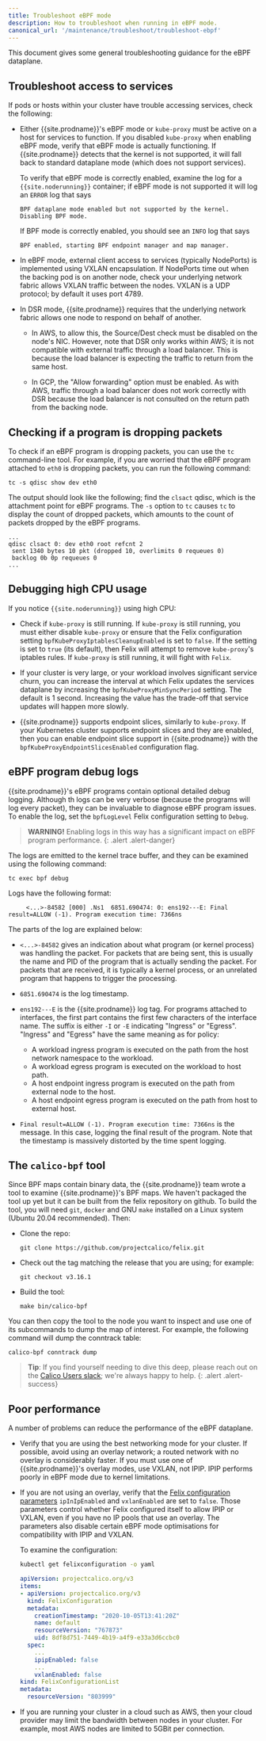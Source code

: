 ```yaml
---
title: Troubleshoot eBPF mode
description: How to troubleshoot when running in eBPF mode. 
canonical_url: '/maintenance/troubleshoot/troubleshoot-ebpf'
---
```


This document gives some general troubleshooting guidance for the eBPF dataplane.

## Troubleshoot access to services

If pods or hosts within your cluster have trouble accessing services, check the following:

* Either {{site.prodname}}'s eBPF mode or `kube-proxy` must be active on a host for services to function.  If you
  disabled `kube-proxy` when enabling  eBPF mode, verify that eBPF mode is actually functioning.  If {{site.prodname}}
  detects that the kernel is not supported, it will fall back to standard dataplane mode (which does not support 
  services).
  
  To verify that eBPF mode is correctly enabled, examine the log for a `{{site.noderunning}}` container; if
  eBPF mode is not supported it will log an `ERROR` log that says 
  
      BPF dataplane mode enabled but not supported by the kernel.  Disabling BPF mode.
      
  If BPF mode is correctly enabled, you should see an `INFO` log that says
  
      BPF enabled, starting BPF endpoint manager and map manager.
      
* In eBPF mode, external client access to services (typically NodePorts) is implemented using VXLAN encapsulation.
  If NodePorts time out when the backing pod is on another node, check your underlying network fabric allows
  VXLAN traffic between the nodes.  VXLAN is a UDP protocol; by default it uses port 4789.
  
* In DSR mode, {{site.prodname}} requires that the underlying network fabric allows one node to respond on behalf of
  another.
  
    * In AWS, to allow this, the Source/Dest check must be disabled on the node's NIC.  However, note that DSR only
      works within AWS; it is not compatible with external traffic through a load balancer.  This is because the load 
      balancer is expecting the traffic to return from the same host.
    
    * In GCP, the "Allow forwarding" option must be enabled. As with AWS, traffic through a load balancer does not
      work correctly with DSR because the load balancer is not consulted on the return path from the backing node.
      
## Checking if a program is dropping packets

To check if an eBPF program is dropping packets, you can use the `tc` command-line tool.  For example, if you
are worried that the eBPF program attached to `eth0` is dropping packets, you can run the following command:

```
tc -s qdisc show dev eth0
``` 
The output should look like the following; find the `clsact` qdisc, which is the attachment point for eBPF programs.
The `-s` option to `tc` causes `tc` to display the count of dropped packets, which amounts to the count of packets 
dropped by the eBPF programs. 
```
...
qdisc clsact 0: dev eth0 root refcnt 2 
 sent 1340 bytes 10 pkt (dropped 10, overlimits 0 requeues 0) 
 backlog 0b 0p requeues 0
...
```

## Debugging high CPU usage

If you notice `{{site.noderunning}}` using high CPU:

* Check if `kube-proxy` is still running.  If `kube-proxy` is still running, you must either disable `kube-proxy` or
  ensure that the Felix configuration setting `bpfKubeProxyIptablesCleanupEnabled` is set to `false`.  If the setting
  is set to `true` (its default), then Felix will attempt to remove `kube-proxy`'s iptables rules.  If `kube-proxy` is
  still running, it will fight with `Felix`.
  
* If your cluster is very large, or your workload involves significant service churn, you can increase the interval
  at which Felix updates the services dataplane by increasing the `bpfKubeProxyMinSyncPeriod` setting. The default is
  1 second.  Increasing the value has the trade-off that service updates will happen more slowly.
  
* {{site.prodname}} supports endpoint slices, similarly to `kube-proxy`.  If your Kubernetes cluster supports endpoint
  slices and they are enabled, then you can enable endpoint slice support in {{site.prodname}} with the 
  `bpfKubeProxyEndpointSlicesEnabled` configuration flag.
  
## eBPF program debug logs

{{site.prodname}}'s eBPF programs contain optional detailed debug logging.  Although th logs can be very verbose (because
the programs will log every packet), they can be invaluable to diagnose eBPF program issues.  To enable the log, set the 
`bpfLogLevel` Felix configuration setting to `Debug`.  

 >**WARNING!** Enabling logs in this way has a significant impact on eBPF program performance.
{: .alert .alert-danger}

The logs are emitted to the kernel trace buffer, and they can be examined using the following command:
```
tc exec bpf debug
```
Logs have the following format:
```
     <...>-84582 [000] .Ns1  6851.690474: 0: ens192---E: Final result=ALLOW (-1). Program execution time: 7366ns
```

The parts of the log are explained below:

* `<...>-84582` gives an indication about what program (or kernel process) was handling the 
  packet.  For packets that are being sent, this is usually the name and PID of the program that is actually sending 
  the packet.  For packets that are received, it is typically a kernel process, or an unrelated program that happens to
  trigger the processing.
  
* `6851.690474` is the log timestamp.

* `ens192---E` is the {{site.prodname}} log tag. For programs attached to interfaces, the first part contains the 
  first few characters of the interface name.  The suffix is either `-I` or `-E` indicating "Ingress" or "Egress".
  "Ingress" and "Egress" have the same meaning as for policy:
  
    * A workload ingress program is executed on the path from the host network namespace to the workload.
    * A workload egress program is executed on the workload to host path.
    * A host endpoint ingress program is executed on the path from external node to the host.
    * A host endpoint egress program is executed on the path from host to external host.  
    
* `Final result=ALLOW (-1). Program execution time: 7366ns` is the message.  In this case, logging the final result of 
  the program.  Note that the timestamp is massively distorted by the time spent logging.
  
## The `calico-bpf` tool

Since BPF maps contain binary data, the {{site.prodname}} team wrote a tool to examine {{site.prodname}}'s BPF maps.
We haven't packaged the tool up yet but it can be built from the felix repository on github.  To build the tool, you
will need `git`, `docker` and GNU `make` installed on a Linux system (Ubuntu 20.04 recommended).  Then:

* Clone the repo:
  ```
  git clone https://github.com/projectcalico/felix.git
  ```
* Check out the tag matching the release that you are using; for example:
  ```
  git checkout v3.16.1
  ```
* Build the tool:
  ```
  make bin/calico-bpf
  ```
  
You can then copy the tool to the node you want to inspect and use one of its subcommands to dump the map of interest.
For example, the following command will dump the conntrack table:
```
calico-bpf conntrack dump
```

> **Tip**: If you find yourself needing to dive this deep, please reach out on the [Calico Users slack](https://slack.projectcalico.org/); we're always happy to help.
{: .alert .alert-success}

## Poor performance

A number of problems can reduce the performance of the eBPF dataplane.

* Verify that you are using the best networking mode for your cluster.  If possible, avoid using an overlay network;
  a routed network with no overlay is considerably faster. If you must use one of {{site.prodname}}'s overlay modes, 
  use VXLAN, not IPIP.  IPIP performs poorly in eBPF mode due to kernel limitations.
  
* If you are not using an overlay, verify that the [Felix configuration parameters](../../reference/felix/configuration) 
  `ipInIpEnabled` and `vxlanEnabled` are set to `false`.  Those parameters control whether Felix configured itself to 
  allow IPIP or VXLAN, even if you have no IP pools that use an overlay.  The parameters also disable certain eBPF 
  mode optimisations for compatibility with IPIP and VXLAN.
  
  To examine the configuration:
  ```bash
  kubectl get felixconfiguration -o yaml
  ```
  
  ```yaml
  apiVersion: projectcalico.org/v3
  items:
  - apiVersion: projectcalico.org/v3
    kind: FelixConfiguration
    metadata:
      creationTimestamp: "2020-10-05T13:41:20Z"
      name: default
      resourceVersion: "767873"
      uid: 8df8d751-7449-4b19-a4f9-e33a3d6ccbc0
    spec:
      ...
      ipipEnabled: false
      ...
      vxlanEnabled: false
  kind: FelixConfigurationList
  metadata:
    resourceVersion: "803999"
  ```

* If you are running your cluster in a cloud such as AWS, then your cloud provider may limit the bandwidth between
  nodes in your cluster.  For example, most AWS nodes are limited to 5GBit per connection.

